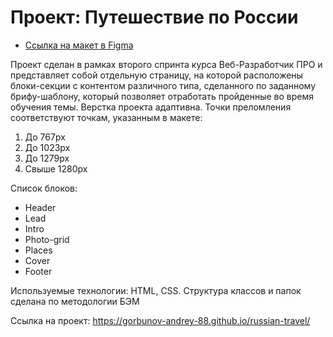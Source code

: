 # Проект: Путешествие по России

* [Ссылка на макет в Figma](https://www.figma.com/file/5S2WSbEFL6awjVWJ0NWL8Q/Sprint-3_-Russia-_-desktop-mobile?node-id=28503%3A0)

Проект сделан в рамках второго спринта курса Веб-Разработчик ПРО и представляет собой отдельную страницу, на которой расположены блоки-секции с контентом различного типа, сделанного по заданному брифу-шаблону, который позволяет отработать пройденные во время обучения темы. Верстка проекта адаптивна. Точки преломления соответствуют точкам, указанным в макете:

1. До 767px
2. До 1023px
3. До 1279px
4. Свыше 1280px

Список блоков:

- Header
- Lead
- Intro
- Photo-grid
- Places
- Cover
- Footer

Используемые технологии: HTML, CSS. Структура классов и папок сделана по методологии БЭМ

Ссылка на проект:
https://gorbunov-andrey-88.github.io/russian-travel/

